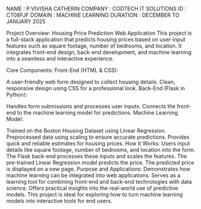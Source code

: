 NAME : P.VIVISHA CATHERIN
COMPANY : CODTECH IT SOLUTIONS
ID : CT08FJF
DOMAIN : MACHINE LEARNING
DURATION : DECEMBER TO JANUARY 2025

Project Overview: Housing Price Prediction Web Application
This project is a full-stack application that predicts housing prices based on user-input features such as square footage, number of bedrooms, and location. It integrates front-end design, back-end development, and machine learning into a seamless and interactive experience.

Core Components:
Front-End (HTML & CSS):

A user-friendly web form designed to collect housing details.
Clean, responsive design using CSS for a professional look.
Back-End (Flask in Python):

Handles form submissions and processes user inputs.
Connects the front-end to the machine learning model for predictions.
Machine Learning Model:

Trained on the Boston Housing Dataset using Linear Regression.
Preprocessed data using scaling to ensure accurate predictions.
Provides quick and reliable estimates for housing prices.
How It Works:
Users input details like square footage, number of bedrooms, and location into the form.
The Flask back-end processes these inputs and scales the features.
The pre-trained Linear Regression model predicts the price.
The predicted price is displayed on a new page.
Purpose and Applications:
Demonstrates how machine learning can be integrated into web applications.
Serves as a learning tool for combining front-end and back-end technologies with data science.
Offers practical insights into the real-world use of predictive models.
This project is ideal for exploring how to turn machine learning models into interactive tools for end users.
